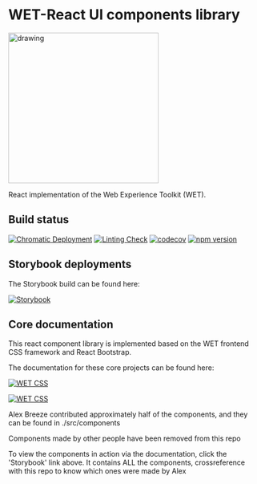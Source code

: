 # WET-React UI components library

<img src="https://user-images.githubusercontent.com/11470442/145418747-6b58458d-02f5-499f-ba52-96a4cc181efa.png" alt="drawing" width="300"/>

React implementation of the Web Experience Toolkit (WET).

## Build status

[![Chromatic Deployment](https://github.com/ised-ocp-dev/wet-react/actions/workflows/chromatic.yaml/badge.svg?branch=master)](https://github.com/ised-ocp-dev/wet-react/actions/workflows/chromatic.yaml)
[![Linting Check](https://github.com/ised-ocp-dev/wet-react/actions/workflows/ci-tests.yaml/badge.svg?branch=master)](https://github.com/ised-ocp-dev/wet-react/actions/workflows/ci-tests.yaml)
[![codecov](https://codecov.io/gh/ised-ocp-dev/wet-react/branch/master/graph/badge.svg?token=13E1BGWDHR)](https://codecov.io/gh/ised-ocp-dev/wet-react)
[![npm version](https://badge.fury.io/js/@dynamic11%2Fwet-react.svg)](https://badge.fury.io/js/@dynamic11%2Fwet-react)

## Storybook deployments

The Storybook build can be found here:

[![Storybook](https://img.shields.io/badge/storybook-master-gray?logo=storybook&&labelColor=blue&style=for-the-badge)](https://master--627956c91eb0d9004ac32d72.chromatic.com/)

## Core documentation

This react component library is implemented based on the WET frontend CSS framework and React Bootstrap.

The documentation for these core projects can be found here:

[![WET CSS](https://img.shields.io/static/v1?label=%20&message=WET%20Documentation&logo=read-the-docs&color=0e4164&&style=for-the-badge)](https://wet-boew.github.io/wet-boew/index-en.html)

[![WET CSS](https://img.shields.io/static/v1?label=%20&message=React%20Bootstrap%20Docs&logo=bootstrap&color=7952b3&logoColor=white&style=for-the-badge)](https://react-bootstrap.github.io/)

Alex Breeze contributed approximately half of the components, and they can be found in ./src/components

Components made by other people have been removed from this repo

To view the components in action via the documentation, click the 'Storybook' link above. It contains ALL the components, crossreference with this repo to know which ones were made by Alex
